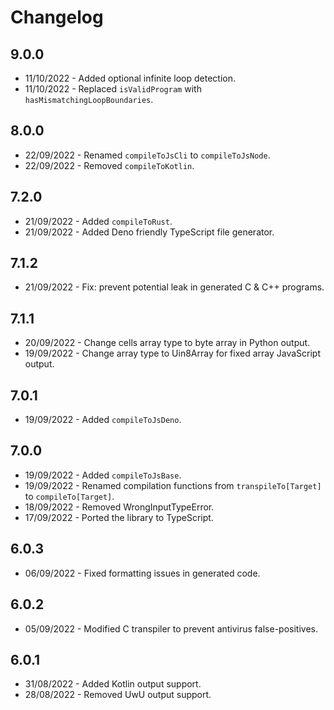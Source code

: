 # Changelog

## 9.0.0

- 11/10/2022 - Added optional infinite loop detection.
- 11/10/2022 - Replaced `isValidProgram` with `hasMismatchingLoopBoundaries`.

## 8.0.0

- 22/09/2022 - Renamed `compileToJsCli` to `compileToJsNode`.
- 22/09/2022 - Removed `compileToKotlin`.

## 7.2.0

- 21/09/2022 - Added `compileToRust`.
- 21/09/2022 - Added Deno friendly TypeScript file generator.

## 7.1.2

- 21/09/2022 - Fix: prevent potential leak in generated C & C++ programs.

## 7.1.1

- 20/09/2022 - Change cells array type to byte array in Python output.
- 19/09/2022 - Change array type to Uin8Array for fixed array JavaScript output.

## 7.0.1

- 19/09/2022 - Added `compileToJsDeno`.

## 7.0.0

- 19/09/2022 - Added `compileToJsBase`.
- 19/09/2022 - Renamed compilation functions from `transpileTo[Target]`
  to `compileTo[Target]`.
- 18/09/2022 - Removed WrongInputTypeError.
- 17/09/2022 - Ported the library to TypeScript.

## 6.0.3

- 06/09/2022 - Fixed formatting issues in generated code.

## 6.0.2

- 05/09/2022 - Modified C transpiler to prevent antivirus false-positives.

## 6.0.1

- 31/08/2022 - Added Kotlin output support.
- 28/08/2022 - Removed UwU output support.
